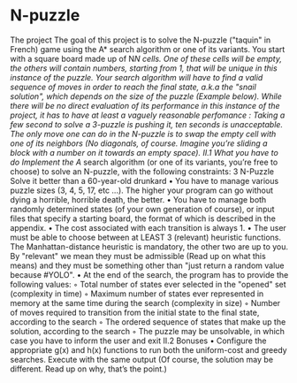 # N-puzzle

The project
The goal of this project is to solve the N-puzzle ("taquin" in French) game using the A*
search algorithm or one of its variants.
You start with a square board made up of N*N cells. One of these cells will be empty,
the others will contain numbers, starting from 1, that will be unique in this instance of
the puzzle.
Your search algorithm will have to find a valid sequence of moves in order to reach the
final state, a.k.a the "snail solution", which depends on the size of the puzzle (Example
below). While there will be no direct evaluation of its performance in this instance of the
project, it has to have at least a vaguely reasonable perfomance : Taking a few second to
solve a 3-puzzle is pushing it, ten seconds is unacceptable.
The only move one can do in the N-puzzle is to swap the empty cell with one of its
neighbors (No diagonals, of course. Imagine you’re sliding a block with a number on it
towards an empty space).
II.1 What you have to do
Implement the A* search algorithm (or one of its variants, you’re free to choose) to solve
an N-puzzle, with the following constraints:
3
N-Puzzle Solve it better than a 60-year-old drunkard
• You have to manage various puzzle sizes (3, 4, 5, 17, etc ...). The higher your
program can go without dying a horrible, horrible death, the better.
• You have to manage both randomly determined states (of your own generation of
course), or input files that specify a starting board, the format of which is described
in the appendix.
• The cost associated with each transition is always 1.
• The user must be able to choose between at LEAST 3 (relevant) heuristic functions.
The Manhattan-distance heuristic is mandatory, the other two are up to you. By
"relevant" we mean they must be admissible (Read up on what this means) and
they must be something other than "just return a random value because #YOLO".
• At the end of the search, the program has to provide the following values:
◦ Total number of states ever selected in the "opened" set (complexity in time)
◦ Maximum number of states ever represented in memory at the same time
during the search (complexity in size)
◦ Number of moves required to transition from the initial state to the final state,
according to the search
◦ The ordered sequence of states that make up the solution, according to the
search
◦ The puzzle may be unsolvable, in which case you have to inform the user and
exit
II.2 Bonuses
• Configure the appropriate g(x) and h(x) functions to run both the uniform-cost
and greedy searches. Execute with the same output (Of course, the solution may
be different. Read up on why, that’s the point.)
